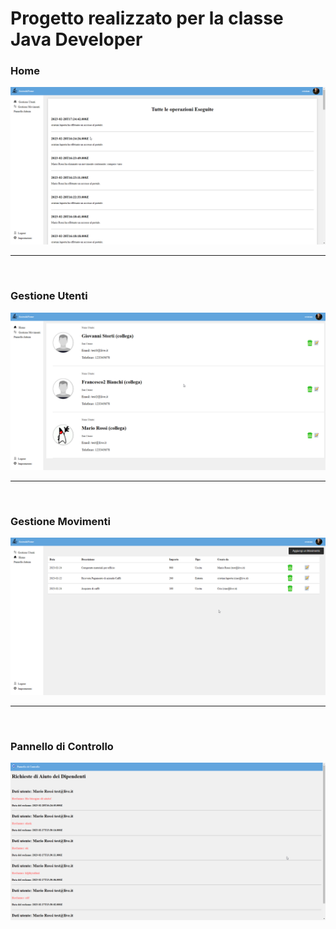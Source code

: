 <h1>Progetto realizzato per la classe Java Developer</h1>
<h3>Home</h3>
<img src="/screen/home.gif" >
<br>
<hr>
<br>
<h3>Gestione Utenti</h3>
<img src="/screen/utenti.gif" >
<br>
<hr>
<br>
<h3>Gestione Movimenti</h3>
<img src="/screen/movimenti.gif" >
<br>
<hr>
<br>
<h3>Pannello di Controllo</h3>
<img src="/screen/admin.png" >

